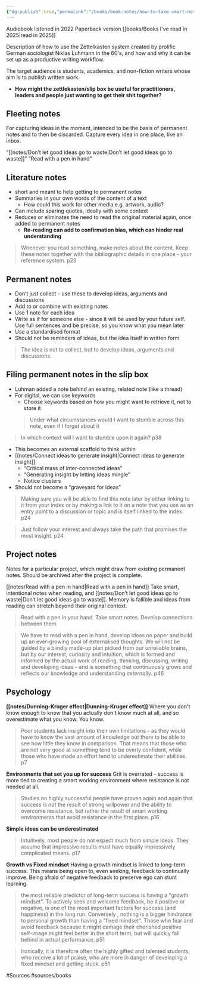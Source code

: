 ```yaml
---
{"dg-publish":true,"permalink":"/books/book-notes/how-to-take-smart-notes-2017-soenke-ahrens/","tags":["books"],"noteIcon":"","created":"2025-06-02"}
---
```




Audiobook listened in 2022
Paperback version [[books/Books I've read in 2025\|read in 2025]]

Description of how to use the Zettelkasten system created by prolific German sociologist Niklas Luhmann in the 60's, and how and why it can be set up as a productive writing workflow.

The target audience is students, academics, and non-fiction writers whose aim is to publish written work.

* **How might the zettlekasten/slip box be useful for practitioners, leaders and people just wanting to get their shit together?**

## Fleeting notes
For capturing ideas in the moment, intended to be the basis of permanent notes and to then be discarded. Capture every idea in one place, like an inbox.

“[[notes/Don’t let good ideas go to waste\|Don’t let good ideas go to waste]]”
“Read with a pen in hand”

## Literature notes
* short and meant to help getting to permanent notes
* Summaries in your own words of the content of a text
  * How could this work for other media e.g. artwork, audio?
* Can include sparing quotes, ideally with some context
* Reduces or eliminates the need to read the original material again, once added to permanent notes
  * **Re-reading can add to confirmation bias, which can hinder real understanding**
> Whenever you read something, make notes about the content. 
> Keep these notes together with the bibliographic details in one place - your reference system. p23

## Permanent notes
* Don’t just collect - use these to develop ideas, arguments and discussions
* Add to or combine with existing notes
* Use 1 note for each idea
* Write as if for someone else - since it will be used by your future self. Use full sentences and be precise, so you know what you mean later
* Use a standardised format
* Should not be reminders of ideas, but the idea itself in written form
> The idea is not to collect, but to develop ideas, arguments and discussions.

## Filing permanent notes in the slip box
* Luhman added a note behind an existing, related note (like a thread)
* For digital, we can use keywords
  * Choose keywords based on how you might want to retrieve it, not to store it 
  > Under what circumstances would I want to stumble across this note, even if I forget about it
> In which context will I want to stumble upon it again? p38
* This becomes an external scaffold to think within
* [[notes/Connect ideas to generate insight\|Connect ideas to generate insight]]
  * “Critical mass of inter-connected ideas”
  * “Generating insight by letting ideas mingle”
  * Notice clusters
* Should not become a “graveyard for ideas”
> Making sure you will be able to find this note later by either linking to it from your index or by making a link to it on a note that you use as an entry point to a discussion or topic and is itself linked to the index. p24

> Just follow your interest and always take the path that promises the most insight. p24

## Project notes
Notes for a particular project, which might draw from existing permanent notes. Should be archived after the project is complete.

[[notes/Read with a pen in hand\|Read with a pen in hand]]
Take smart, intentional notes when reading, and [[notes/Don’t let good ideas go to waste\|Don’t let good ideas go to waste]]. Memory is fallible and ideas from reading can stretch beyond their original context.

>Read with a pen in your hand.
Take smart notes.
Develop connections between them.

> We have to read with a pen in hand, develop ideas on paper and build up an ever-growing pool of externalised thoughts. We will not be guided by a blindly made-up plan picked from our unreliable brains, but by our interest, curiosity and intuition, which is formed and informed by the actual work of reading, thinking, discussing, writing and developing ideas - and is something that continuously grows and reflects our knowledge and understanding *externally*. p46

## Psychology

**[[notes/Dunning-Kruger effect\|Dunning-Kruger effect]]**
Where you don't know enough to know that you actually don't know much at all, and so overestimate what you know. You know.

> Poor students lack insight into their own limitations - as they would have to know the vast amount of knowledge out there to be able to see how little they know in comparison. That means that those who are not very good at something tend to be overly confident, while those who have made an effort tend to underestimate their abilities. p7


**Environments that set you up for success**
Grit is overrated - success is more tied to creating a smart working environment where resistance is not needed at all.
>Studies on highly successful people have proven again and again that success is *not* the result of strong willpower and the ability to overcome resistance, but rather the result of smart working environments that avoid resistance in the first place. p16

**Simple ideas can be underestimated**
> Intuitively, most people do not expect much from simple ideas. They assume that impressive results must have equally impressively complicated means. p17


**Growth vs Fixed mindset**
Having a growth mindset is linked to long-term success. This means being open to, even seeking, feedback to continually improve. Being afraid of negative feedback to preserve ego can stunt learning.

> the most reliable predictor of long-term success is having a "growth mindset". To actively seek and welcome feedback, be it positive or negative, is one of the most important factors for success (and happiness) in the long run. Conversely , nothing is a bigger hindrance  to personal growth than having a "fixed mindset". Those who fear and avoid feedback because it might damage their cherished positive self-image might feel better in the short term, but will quickly fall behind in actual performance. p51

> Ironically, it is therefore often the highly gifted and talented students, who receive a lot of praise, who are more in danger of developing a fixed mindset and getting stuck. p51


#Sources #sources/books

